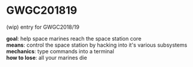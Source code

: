 # GWGC201819

(wip) entry for GWGC2018/19

**goal**: help space marines reach the space station core  
**means**: control the space station by hacking into it's various subsystems  
**mechanics**: type commands into a terminal  
**how to lose**: all your marines die  
